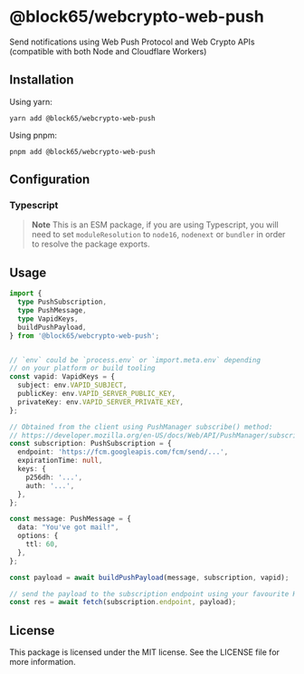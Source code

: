 # @block65/webcrypto-web-push

Send notifications using Web Push Protocol and Web Crypto APIs (compatible with
both Node and Cloudflare Workers)

## Installation

Using yarn:

```
yarn add @block65/webcrypto-web-push
```

Using pnpm:

```
pnpm add @block65/webcrypto-web-push
```

## Configuration

### Typescript

> **Note**
> This is an ESM package, if you are using Typescript, you will need
to set `moduleResolution` to `node16`, `nodenext` or `bundler` in order to
resolve the package exports.

## Usage

```typescript
import {
  type PushSubscription,
  type PushMessage,
  type VapidKeys,
  buildPushPayload,
} from '@block65/webcrypto-web-push';


// `env` could be `process.env` or `import.meta.env` depending
// on your platform or build tooling
const vapid: VapidKeys = {
  subject: env.VAPID_SUBJECT,
  publicKey: env.VAPID_SERVER_PUBLIC_KEY,
  privateKey: env.VAPID_SERVER_PRIVATE_KEY,
};

// Obtained from the client using PushManager subscribe() method:
// https://developer.mozilla.org/en-US/docs/Web/API/PushManager/subscribe
const subscription: PushSubscription = {
  endpoint: 'https://fcm.googleapis.com/fcm/send/...',
  expirationTime: null,
  keys: {
    p256dh: '...',
    auth: '...',
  },
};

const message: PushMessage = {
  data: "You've got mail!",
  options: {
    ttl: 60,
  },
};

const payload = await buildPushPayload(message, subscription, vapid);

// send the payload to the subscription endpoint using your favourite HTTP client
const res = await fetch(subscription.endpoint, payload);
```

## License

This package is licensed under the MIT license. See the LICENSE file for more
information.
